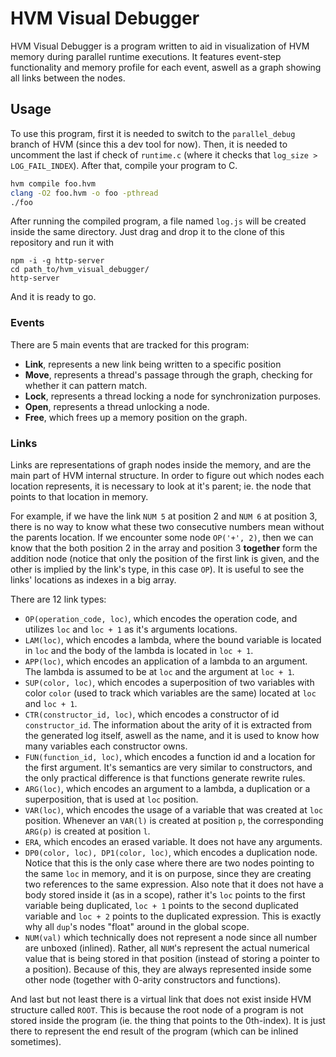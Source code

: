 # HVM Visual Debugger

HVM Visual Debugger is a program written to aid in visualization of HVM memory during parallel runtime executions. It features event-step functionality and memory profile for each event, aswell as a graph showing all links between the nodes.

## Usage

To use this program, first it is needed to switch to the `parallel_debug` branch of HVM (since this a dev tool for now). Then, it is needed to uncomment the last if check of `runtime.c` (where it checks that `log_size > LOG_FAIL_INDEX`). After that, compile your program to C.
```sh
hvm compile foo.hvm
clang -O2 foo.hvm -o foo -pthread
./foo
```
After running the compiled program, a file named `log.js` will be created inside the same directory. Just drag and drop it to the clone of this repository and run it with
```
npm -i -g http-server
cd path_to/hvm_visual_debugger/
http-server
```
And it is ready to go.

### Events

There are 5 main events that are tracked for this program:
- **Link**, represents a new link being written to a specific position
- **Move**, represents a thread's passage through the graph, checking for whether it can pattern match.
- **Lock**, represents a thread locking a node for synchronization purposes.
- **Open**, represents a thread unlocking a node.
- **Free**, which frees up a memory position on the graph.

### Links

Links are representations of graph nodes inside the memory, and are the main part of HVM internal structure. In order to figure out which nodes each location represents, it is necessary to look at it's parent; ie. the node that points to that location in memory.

For example, if we have the link `NUM 5` at position 2 and `NUM 6` at position 3, there is no way to know what these two consecutive numbers mean without the parents location. If we encounter some node `OP('+', 2)`, then we can know that the both position 2 in the array and position 3 **together** form the addition node (notice that only the position of the first link is given, and the other is implied by the link's type, in this case `OP`). It is useful to see the links' locations as indexes in a big array.

There are 12 link types:
- `OP(operation_code, loc)`, which encodes the operation code, and utilizes `loc` and `loc + 1` as it's arguments locations.
- `LAM(loc)`, which encodes a lambda, where the bound variable is located in `loc` and the body of the lambda is located in `loc + 1`.
- `APP(loc)`, which encodes an application of a lambda to an argument. The lambda is assumed to be at `loc` and the argument at `loc + 1`.
- `SUP(color, loc)`, which encodes a superposition of two variables with color `color` (used to track which variables are the same) located at `loc` and `loc + 1`.
- `CTR(constructor_id, loc)`, which encodes a constructor of id `constructor_id`. The information about the arity of it is extracted from the generated log itself, aswell as the name, and it is used to know how many variables each constructor owns.
- `FUN(function_id, loc)`, which encodes a function id and a location for the first argument. It's semantics are very similar to constructors, and the only practical difference is that functions generate rewrite rules.
- `ARG(loc)`, which encodes an argument to a lambda, a duplication or a superposition, that is used at `loc` position.
- `VAR(loc)`, which encodes the usage of a variable that was created at `loc` position. Whenever an `VAR(l)` is created at position `p`, the corresponding `ARG(p)` is created at position `l`.
- `ERA`, which encodes an erased variable. It does not have any arguments.
- `DP0(color, loc), DP1(color, loc)`, which encodes a duplication node. Notice that this is the only case where there are two nodes pointing to the same `loc` in memory, and it is on purpose, since they are creating two references to the same expression. Also note that it does not have a body stored inside it (as in a scope), rather it's `loc` points to the first variable being duplicated, `loc + 1` points to the second duplicated variable and `loc + 2` points to the duplicated expression. This is exactly why all `dup`'s nodes "float" around in the global scope.
- `NUM(val)` which technically does not represent a node since all number are unboxed (inlined). Rather, all `NUM`'s represent the actual numerical value that is being stored in that position (instead of storing a pointer to a position). Because of this, they are always represented inside some other node (together with 0-arity constructors and functions).

And last but not least there is a virtual link that does not exist inside HVM structure called `ROOT`. This is because the root node of a program is not stored inside the program (ie. the thing that points to the 0th-index). It is just there to represent the end result of the program (which can be inlined sometimes).
